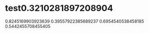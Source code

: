# test0.3210281897208904
0.8245169903923639
0.39557922385689237
0.6954540538458185
0.5442455708455405
